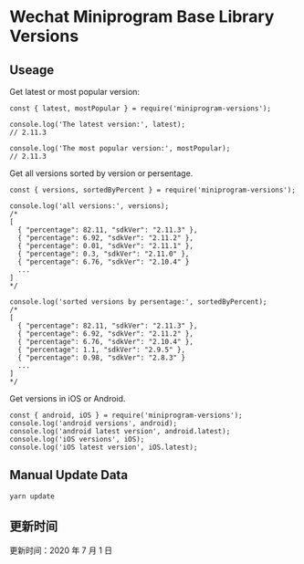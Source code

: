 
# Wechat Miniprogram Base Library Versions

## Useage

Get latest or most popular version:

```;
const { latest, mostPopular } = require('miniprogram-versions');

console.log('The latest version:', latest);
// 2.11.3

console.log('The most popular version:', mostPopular);
// 2.11.3

```

Get all versions sorted by version or persentage.

```
const { versions, sortedByPercent } = require('miniprogram-versions');

console.log('all versions:', versions);
/*
[
  { "percentage": 82.11, "sdkVer": "2.11.3" },
  { "percentage": 6.92, "sdkVer": "2.11.2" },
  { "percentage": 0.01, "sdkVer": "2.11.1" },
  { "percentage": 0.3, "sdkVer": "2.11.0" },
  { "percentage": 6.76, "sdkVer": "2.10.4" }
  ...
]
*/

console.log('sorted versions by persentage:', sortedByPercent);
/*
[
  { "percentage": 82.11, "sdkVer": "2.11.3" },
  { "percentage": 6.92, "sdkVer": "2.11.2" },
  { "percentage": 6.76, "sdkVer": "2.10.4" },
  { "percentage": 1.1, "sdkVer": "2.9.5" },
  { "percentage": 0.98, "sdkVer": "2.8.3" }
  ...
]
*/
```

Get versions in iOS or Android.

```
const { android, iOS } = require('miniprogram-versions');
console.log('android versions', android);
console.log('android latest version', android.latest);
console.log('iOS versions', iOS);
console.log('iOS latest version', iOS.latest);
```

## Manual Update Data

```
yarn update
```

## 更新时间

更新时间：2020 年 7 月 1 日
